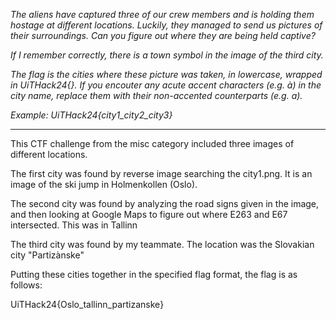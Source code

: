*The aliens have captured three of our crew members and is holding them hostage at different locations. Luckily, they managed to send us pictures of their surroundings. Can you figure out where they are being held captive?*

*If I remember correctly, there is a town symbol in the image of the third city.*

*The flag is the cities where these picture was taken, in lowercase, wrapped in UiTHack24{}. If you encouter any acute accent characters (e.g. à) in the city name, replace them with their non-accented counterparts (e.g. a).*

*Example: UiTHack24{city1_city2_city3}*

------

This CTF challenge from the misc category included three images of different locations.

The first city was found by reverse image searching the city1.png. It is an image of the ski jump in Holmenkollen (Oslo).

The second city was found by analyzing the road signs given in the image, and then looking at Google Maps to figure out where E263 and E67 intersected. This was in Tallinn

The third city was found by my teammate. The location was the Slovakian city "Partizànske"

Putting these cities together in the specified flag format, the flag is as follows:

UiTHack24{Oslo_tallinn_partizanske}


